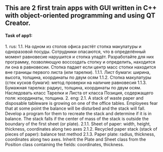 <h2>This are 2 first train apps with GUI written in C++ with object-oriented programming and using QT Creator.</h2>

<h4>Task of app1:</h4>
 1. rus:
  1.1. На одном из столов офиса растёт стопка макулатуры и одноразовой посуды. Сотрудники опасаются, что в определённый момент равновесие нарушится и стопка упадёт. Разработайте для них программу, позволяющую воссоздать стопку и определить, находится ли она в равновесии. Стопка падает если центр масс стопки находится вне границы первого листа (или тарелки).
   1.1.1. Лист бумаги: ширина, высота, толщина, координаты по двум осям
   1.1.2. Стопка макулатуры (стек кусков бумаги): метод проверки на наличие равновесия
   1.1.3. Бумажная тарелка: радиус, толщина, координаты по двум осям. Наследовать класс Тарелки и Листа от класса Позиция, содержащего поля: координаты, толщина.
 2. eng:
  2.1. A stack of waste paper and disposable tableware is growing on one of the office tables. Employees fear that at some point the balance will be disturbed and the stack will fall. Develop a program for them to recreate the stack and determine if it is in balance. The stack falls if the center of mass of the stack is outside the boundary of the first sheet (or plate).
  2.1.1. Sheet of paper: width, height, thickness, coordinates along two axes
  2.1.2. Recycled paper stack (stack of pieces of paper): balance test method
  2.1.3. Paper plate: radius, thickness, coordinates along two axes. Inherit the Plate and Sheet class from the Position class containing the fields: coordinates, thickness.
